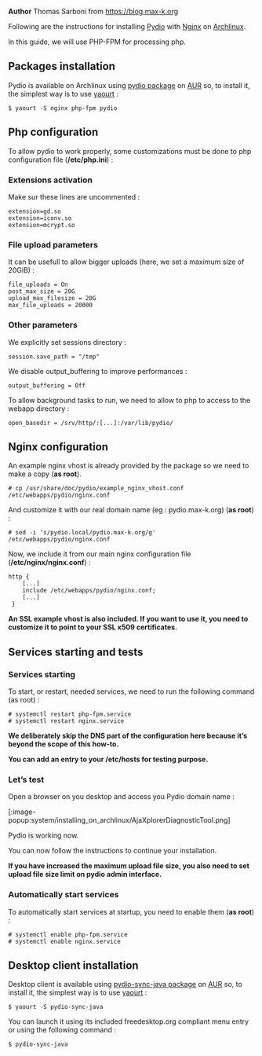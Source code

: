 **Author** Thomas Sarboni from https://blog.max-k.org

Following are the instructions for installing [Pydio](https://pydio.com/) with [Nginx](http://nginx.org/en/) on [Archlinux](https://wiki.archlinux.org/index.php/Arch_Linux).

In this guide, we will use PHP-FPM for processing php.

## Packages installation
Pydio is available on Archlinux using [pydio package](https://aur.archlinux.org/packages/pydio/) on [AUR](https://aur.archlinux.org/) so, to install it, the simplest way is to use [yaourt](https://wiki.archlinux.org/index.php/yaourt) :

	$ yaourt -S nginx php-fpm pydio

## Php configuration
To allow pydio to work properly, some customizations must be done to php configuration file (**/etc/php.ini**) :

### Extensions activation
Make sur these lines are uncommented :

	extension=gd.so
	extension=iconv.so
	extension=mcrypt.so

### File upload parameters
It can be usefull to allow bigger uploads (here, we set a maximum size of 20GiB)  :

	file_uploads = On
	post_max_size = 20G
	upload_max_filesize = 20G
	max_file_uploads = 20000

### Other parameters
We explicitly set sessions directory :

	session.save_path = "/tmp"

We disable output_buffering to improve performances :

	output_buffering = Off

To allow background tasks to run, we need to allow to php to access to the webapp directory :

	open_basedir = /srv/http/:[...]:/var/lib/pydio/

## Nginx configuration
An example nginx vhost is already provided by the package so we need to make a copy (**as root**).

	# cp /usr/share/doc/pydio/example_nginx_vhost.conf /etc/webapps/pydio/nginx.conf

And customize it with our real domain name (eg : pydio.max-k.org) (**as root**) :

	# sed -i 's/pydio.local/pydio.max-k.org/g' /etc/webapps/pydio/nginx.conf

Now, we include it from our main nginx configuration file (**/etc/nginx/nginx.conf**) :

	http {
	    [...]
	    include /etc/webapps/pydio/nginx.conf;
	    [...]
	 }

**An SSL example vhost is also included. If you want to use it, you need to customize it to point to your SSL x509 certificates.**

## Services starting and tests
### Services starting
To start, or restart,  needed services, we need to run the following command (as root) :

	# systemctl restart php-fpm.service
	# systemctl restart nginx.service

**We deliberately skip the DNS part of the configuration here because it’s beyond the scope of this how-to.**

**You can add an entry to your /etc/hosts for testing purpose.**

### Let’s test
Open a browser on you desktop and access you Pydio domain name :

[:image-popup:system/installing_on_archlinux/AjaXplorerDiagnosticTool.png]

Pydio is working now.

You can now follow the instructions to continue your installation.

**If you have increased the maximum upload file size, you also need to set upload file size limit on pydio admin interface.**

### Automatically start services
To automatically start services at startup, you need to enable them (**as root**) :

	# systemctl enable php-fpm.service
	# systemctl enable nginx.service

## Desktop client installation
Desktop client is available using [pydio-sync-java package](https://aur.archlinux.org/packages/pydio-sync-java/) on [AUR](https://aur.archlinux.org/) so, to install it, the simplest way is to use [yaourt](https://wiki.archlinux.org/index.php/yaourt) :

	$ yaourt -S pydio-sync-java

You can launch it using its included freedesktop.org compliant menu entry or using the following command :

	$ pydio-sync-java